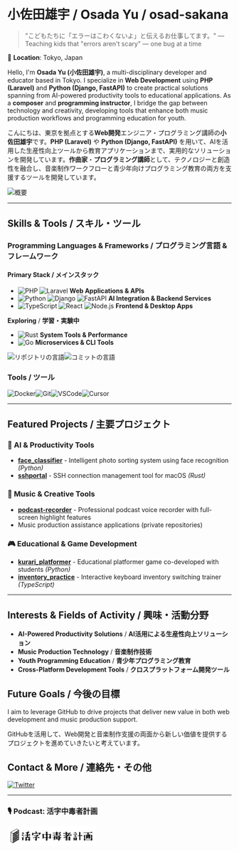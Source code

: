 # 小佐田雄宇 / Osada Yu / osad-sakana

> "こどもたちに「エラーはこわくないよ」と伝えるお仕事してます。" — Teaching kids that "errors aren't scary" — one bug at a time

📍 **Location**: Tokyo, Japan

Hello, I'm **Osada Yu (小佐田雄宇)**, a multi-disciplinary developer and educator based in Tokyo. I specialize in **Web Development** using **PHP (Laravel)** and **Python (Django, FastAPI)** to create practical solutions spanning from AI-powered productivity tools to educational applications. As a **composer** and **programming instructor**, I bridge the gap between technology and creativity, developing tools that enhance both music production workflows and programming education for youth.

こんにちは、東京を拠点とする**Web開発**エンジニア・プログラミング講師の**小佐田雄宇**です。**PHP (Laravel)** や **Python (Django, FastAPI)** を用いて、AIを活用した生産性向上ツールから教育アプリケーションまで、実用的なソリューションを開発しています。**作曲家**・**プログラミング講師**として、テクノロジーと創造性を融合し、音楽制作ワークフローと青少年向けプログラミング教育の両方を支援するツールを開発しています。

![概要](http://github-profile-summary-cards.vercel.app/api/cards/profile-details?username=osad-sakana&theme=dracula)

---

## Skills & Tools / スキル・ツール

### Programming Languages & Frameworks / プログラミング言語 & フレームワーク

#### Primary Stack / メインスタック

- ![PHP](https://img.shields.io/badge/PHP-777BB4?logo=php&logoColor=white) ![Laravel](https://img.shields.io/badge/Laravel-FF2D20?logo=laravel&logoColor=white) **Web Applications & APIs**
- ![Python](https://img.shields.io/badge/Python-3776AB?logo=python&logoColor=white) ![Django](https://img.shields.io/badge/Django-092E20?logo=django&logoColor=white) ![FastAPI](https://img.shields.io/badge/FastAPI-009688?logo=fastapi&logoColor=white) **AI Integration & Backend Services**
- ![TypeScript](https://img.shields.io/badge/TypeScript-3178C6?logo=typescript&logoColor=white) ![React](https://img.shields.io/badge/React-61DAFB?logo=react&logoColor=black) ![Node.js](https://img.shields.io/badge/Node.js-339933?logo=node.js&logoColor=white) **Frontend & Desktop Apps**

**Exploring** / **学習・実験中**

- ![Rust](https://img.shields.io/badge/Rust-000000?logo=rust&logoColor=white) **System Tools & Performance**
- ![Go](https://img.shields.io/badge/Go-00ADD8?logo=go&logoColor=white) **Microservices & CLI Tools**

![リポジトリの言語](http://github-profile-summary-cards.vercel.app/api/cards/repos-per-language?username=osad-sakana&theme=dracula)![コミットの言語](http://github-profile-summary-cards.vercel.app/api/cards/most-commit-language?username=osad-sakana&theme=dracula)

### Tools / ツール

![Docker](https://img.shields.io/badge/Docker-2496ED?logo=docker&logoColor=white)![Git](https://img.shields.io/badge/Git-F05032?logo=git&logoColor=white)![VSCode](https://img.shields.io/badge/VSCode-007ACC?logo=visual-studio-code&logoColor=white)![Cursor](https://img.shields.io/badge/Cursor-121212?logo=cursor&logoColor=white)

---

## Featured Projects / 主要プロジェクト

### 🤖 AI & Productivity Tools

- **[face_classifier](https://github.com/osad-sakana/face_classifier)** - Intelligent photo sorting system using face recognition *(Python)*
- **[sshportal](https://github.com/osad-sakana/sshportal)** - SSH connection management tool for macOS *(Rust)*

### 🎵 Music & Creative Tools

- **[podcast-recorder](https://github.com/osad-sakana/podcast-recorder)** - Professional podcast voice recorder with full-screen highlight features
- Music production assistance applications (private repositories)

### 🎮 Educational & Game Development

- **[kurari_platformer](https://github.com/osad-sakana/kurari_platformer)** - Educational platformer game co-developed with students *(Python)*
- **[inventory_practice](https://github.com/osad-sakana/inventory_practice)** - Interactive keyboard inventory switching trainer *(TypeScript)*

---

## Interests & Fields of Activity / 興味・活動分野

- **AI-Powered Productivity Solutions** / **AI活用による生産性向上ソリューション**
- **Music Production Technology** / **音楽制作技術**
- **Youth Programming Education** / **青少年プログラミング教育**
- **Cross-Platform Development Tools** / **クロスプラットフォーム開発ツール**

## Future Goals / 今後の目標

I aim to leverage GitHub to drive projects that deliver new value in both web development and music production support.

GitHubを活用して、Web開発と音楽制作支援の両面から新しい価値を提供するプロジェクトを進めていきたいと考えています。

## Contact & More / 連絡先・その他

[![Twitter](https://img.shields.io/badge/Twitter-1DA1F2?logo=twitter&logoColor=white)](https://twitter.com/osad_sakana)

---

### 🎙️ Podcast: 活字中毒者計画

<a href="https://katsujikyo.net/">
<img src="./images/katsuji_logo.png" alt="活字中毒者計画" width="200"/>
</a>
